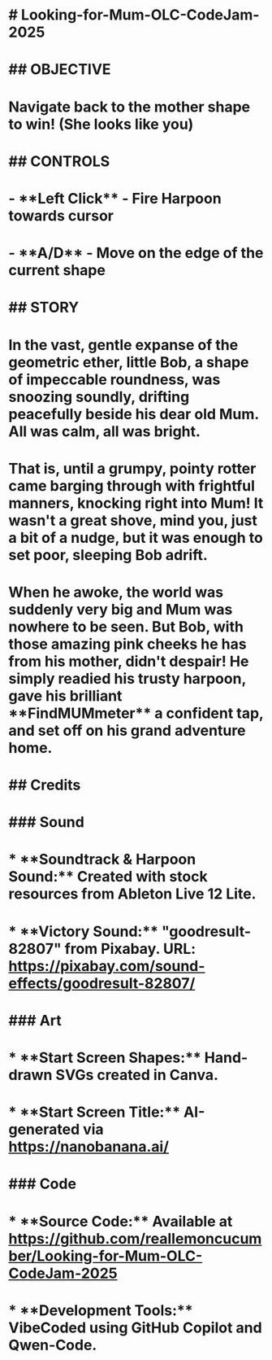 # \# Looking-for-Mum-OLC-CodeJam-2025

# 

# \## OBJECTIVE

# 

# Navigate back to the mother shape to win! (She looks like you)

# 

# \## CONTROLS

# 

# \- \*\*Left Click\*\* - Fire Harpoon towards cursor

# \- \*\*A/D\*\* - Move on the edge of the current shape

# 

# \## STORY

# 

# In the vast, gentle expanse of the geometric ether, little Bob, a shape of impeccable roundness, was snoozing soundly, drifting peacefully beside his dear old Mum. All was calm, all was bright.

# 

# That is, until a grumpy, pointy rotter came barging through with frightful manners, knocking right into Mum! It wasn't a great shove, mind you, just a bit of a nudge, but it was enough to set poor, sleeping Bob adrift.

# 

# When he awoke, the world was suddenly very big and Mum was nowhere to be seen. But Bob, with those amazing pink cheeks he has from his mother, didn't despair! He simply readied his trusty harpoon, gave his brilliant \*\*FindMUMmeter\*\* a confident tap, and set off on his grand adventure home.

# 

# \## Credits

# 

# \### Sound

# 

# \*   \*\*Soundtrack \& Harpoon Sound:\*\* Created with stock resources from Ableton Live 12 Lite.

# \*   \*\*Victory Sound:\*\* "goodresult-82807" from Pixabay. URL: <https://pixabay.com/sound-effects/goodresult-82807/>

# 

# \### Art

# 

# \*   \*\*Start Screen Shapes:\*\* Hand-drawn SVGs created in Canva.

# \*   \*\*Start Screen Title:\*\* AI-generated via <https://nanobanana.ai/>

# 

# \### Code

# 

# \*   \*\*Source Code:\*\* Available at <https://github.com/reallemoncucumber/Looking-for-Mum-OLC-CodeJam-2025>

# \*   \*\*Development Tools:\*\* VibeCoded using GitHub Copilot and Qwen-Code.

